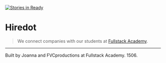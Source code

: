[![Stories in Ready](https://badge.waffle.io/joanaz/Hiredot.png?label=ready&title=Ready)](https://waffle.io/joanaz/Hiredot)

# Hiredot

> We connect companies with our students at <a href="http://fullstackacademy.com" target="_blank">Fullstack Academy</a>.

---

Built by Joanna and FVCproductions at Fullstack Academy. 1506.

